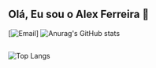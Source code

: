 ## Olá, Eu sou o Alex Ferreira 👋

[![Email](https://img.shields.io/badge/Discord-7289DA?style=for-the-badge&logo=discord&logoColor=white)]
![Anurag's GitHub stats](https://github-readme-stats.vercel.app/api?username=alexferreiraaf&show_icons=true&theme=radical)

## 
![Top Langs](https://github-readme-stats.vercel.app/api/top-langs/?username=alexferreiraaf&hide_progress=true)
<!--
**alexferreiraaf/alexferreiraaf** is a ✨ _special_ ✨ repository because its `README.md` (this file) appears on your GitHub profile.

Here are some ideas to get you started:

- 🔭 I’m currently working on ...
- 🌱 I’m currently learning ...
- 👯 I’m looking to collaborate on ...
- 🤔 I’m looking for help with ...
- 💬 Ask me about ...
- 📫 How to reach me: ...
- 😄 Pronouns: ...
- ⚡ Fun fact: ...
-->
